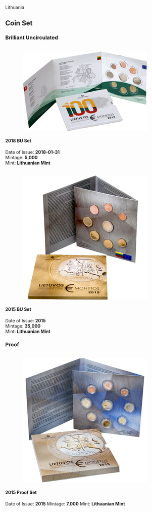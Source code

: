 Lithuania

## Coin Set

### Brilliant Uncirculated
<br/>
<div align="center">
<img src="./images/coin_set/2018_lt_bu.png" />
</div>

#### 2018 BU Set
Date of Issue: **2018-01-31**
<br/>
Mintage: **5,000**
<br/>
Mint: **Lithuanian Mint**

<br/>
<div align="center">
<img src="./images/coin_set/2015_lt_bu.png" />
</div>

#### 2015 BU Set
Date of Issue: **2015**
<br/>
Mintage: **35,000**
<br/>
Mint: **Lithuanian Mint**

### Proof
<br/>
<div align="center">
<img src="./images/coin_set/2015_lt_proof.png" />
</div>

#### 2015 Proof Set
Date of Issue: **2015**
Mintage: **7,000**
Mint: **Lithuanian Mint**

